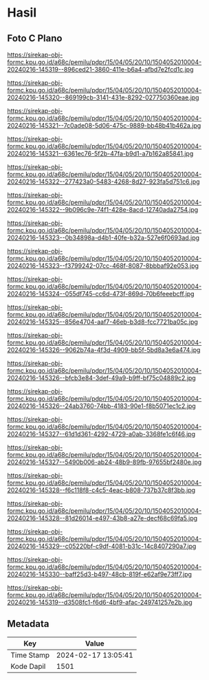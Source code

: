 # Hasil

## Foto C Plano

https://sirekap-obj-formc.kpu.go.id/a68c/pemilu/pdpr/15/04/05/20/10/1504052010004-20240216-145319--896ced21-3860-411e-b6a4-afbd7e2fcd1c.jpg

https://sirekap-obj-formc.kpu.go.id/a68c/pemilu/pdpr/15/04/05/20/10/1504052010004-20240216-145320--869199cb-3141-431e-8292-027750360eae.jpg

https://sirekap-obj-formc.kpu.go.id/a68c/pemilu/pdpr/15/04/05/20/10/1504052010004-20240216-145321--7c0ade08-5d06-475c-9889-bb48b41b462a.jpg

https://sirekap-obj-formc.kpu.go.id/a68c/pemilu/pdpr/15/04/05/20/10/1504052010004-20240216-145321--6361ec76-5f2b-47fa-b9d1-a7b162a85841.jpg

https://sirekap-obj-formc.kpu.go.id/a68c/pemilu/pdpr/15/04/05/20/10/1504052010004-20240216-145322--277423a0-5483-4268-8d27-923fa5d751c6.jpg

https://sirekap-obj-formc.kpu.go.id/a68c/pemilu/pdpr/15/04/05/20/10/1504052010004-20240216-145322--9b096c9e-74f1-428e-8acd-12740ada2754.jpg

https://sirekap-obj-formc.kpu.go.id/a68c/pemilu/pdpr/15/04/05/20/10/1504052010004-20240216-145323--0b34898a-d4b1-40fe-b32a-527e6f0693ad.jpg

https://sirekap-obj-formc.kpu.go.id/a68c/pemilu/pdpr/15/04/05/20/10/1504052010004-20240216-145323--f3799242-07cc-468f-8087-8bbbaf92e053.jpg

https://sirekap-obj-formc.kpu.go.id/a68c/pemilu/pdpr/15/04/05/20/10/1504052010004-20240216-145324--055df745-cc6d-473f-869d-70b6feeebcff.jpg

https://sirekap-obj-formc.kpu.go.id/a68c/pemilu/pdpr/15/04/05/20/10/1504052010004-20240216-145325--856e4704-aaf7-46eb-b3d8-fcc7721ba05c.jpg

https://sirekap-obj-formc.kpu.go.id/a68c/pemilu/pdpr/15/04/05/20/10/1504052010004-20240216-145326--9062b74a-4f3d-4909-bb5f-5bd8a3e6a474.jpg

https://sirekap-obj-formc.kpu.go.id/a68c/pemilu/pdpr/15/04/05/20/10/1504052010004-20240216-145326--bfcb3e84-3def-49a9-b9ff-bf75c04889c2.jpg

https://sirekap-obj-formc.kpu.go.id/a68c/pemilu/pdpr/15/04/05/20/10/1504052010004-20240216-145326--24ab3760-74bb-4183-90e1-f8b5071ec1c2.jpg

https://sirekap-obj-formc.kpu.go.id/a68c/pemilu/pdpr/15/04/05/20/10/1504052010004-20240216-145327--61d1d361-4292-4729-a0ab-3368fe1c6f46.jpg

https://sirekap-obj-formc.kpu.go.id/a68c/pemilu/pdpr/15/04/05/20/10/1504052010004-20240216-145327--5490b006-ab24-48b9-89fb-97655bf2480e.jpg

https://sirekap-obj-formc.kpu.go.id/a68c/pemilu/pdpr/15/04/05/20/10/1504052010004-20240216-145328--f6c118f8-c4c5-4eac-b808-737b37c8f3bb.jpg

https://sirekap-obj-formc.kpu.go.id/a68c/pemilu/pdpr/15/04/05/20/10/1504052010004-20240216-145328--81d26014-e497-43b8-a27e-decf68c69fa5.jpg

https://sirekap-obj-formc.kpu.go.id/a68c/pemilu/pdpr/15/04/05/20/10/1504052010004-20240216-145329--c05220bf-c9df-4081-b31c-14c8407290a7.jpg

https://sirekap-obj-formc.kpu.go.id/a68c/pemilu/pdpr/15/04/05/20/10/1504052010004-20240216-145330--baff25d3-b497-48cb-819f-e62af9e73ff7.jpg

https://sirekap-obj-formc.kpu.go.id/a68c/pemilu/pdpr/15/04/05/20/10/1504052010004-20240216-145319--d3508fc1-f6d6-4bf9-afac-249741257e2b.jpg


## Metadata

| Key        | Value               |
| ---------- | ------------------- |
| Time Stamp | 2024-02-17 13:05:41 |
| Kode Dapil | 1501                |



